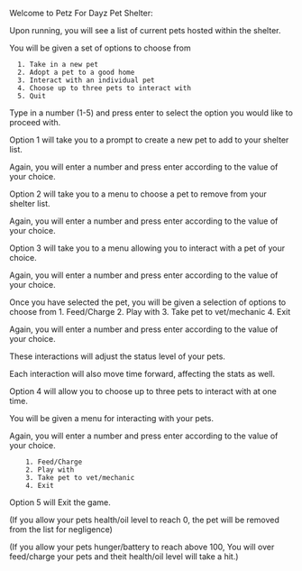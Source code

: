 ﻿Welcome to Petz For Dayz Pet Shelter:
 
 Upon running, you will see a list of current pets hosted within the shelter.
 
 You will be given a set of options to choose from
 
      1. Take in a new pet
      2. Adopt a pet to a good home
      3. Interact with an individual pet
      4. Choose up to three pets to interact with
      5. Quit

Type in a number (1-5) and press enter to select the option you would like to proceed with.


Option 1 will take you to a prompt to create a new pet to add to your shelter list.

Again, you will enter a number and press enter according to the value of your choice.


Option 2 will take you to a menu to choose a pet to remove from your shelter list.

Again, you will enter a number and press enter according to the value of your choice.


Option 3 will take you to a menu allowing you to interact with a pet of your choice.

Again, you will enter a number and press enter according to the value of your choice.

Once you have selected the pet, you will be given a selection of options to choose from
        1. Feed/Charge
        2. Play with
        3. Take pet to vet/mechanic 
        4. Exit

Again, you will enter a number and press enter according to the value of your choice.

These interactions will adjust the status level of your pets.

Each interaction will also move time forward, affecting the stats as well.

Option 4 will allow you to choose up to three pets to interact with at one time.

You will be given a menu for interacting with your pets.

Again, you will enter a number and press enter according to the value of your choice.

        1. Feed/Charge
        2. Play with
        3. Take pet to vet/mechanic 
        4. Exit
        

Option 5 will Exit the game.



(If you allow your pets health/oil level to reach 0, the pet will be removed from the list for negligence)

(If you allow your pets hunger/battery to reach above 100, You will over feed/charge your pets and theit health/oil level will take a hit.)

